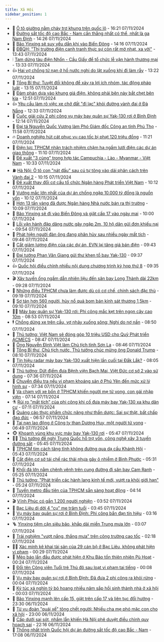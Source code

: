 ```yaml
---
title: Xã Hội
sidebar_position: 1
---
```


<!-- dantri-xa-hoi:START -->
- 🫣 [Ô tô giường nằm cháy trơ khung trên quốc lộ](https://dantri.com.vn/xa-hoi/o-to-giuong-nam-chay-tro-khung-tren-quoc-lo-20241107230214018.htm) - 16:21 07/11/2024
- 💼 [Đường sắt tốc độ cao Bắc - Nam cần thẳng nhất có thể, nhất là ga Nam Định](https://dantri.com.vn/xa-hoi/duong-sat-toc-do-cao-bac-nam-can-thang-nhat-co-the-nhat-la-ga-nam-dinh-20241107211620139.htm) - 14:26 07/11/2024
- 🎊 [Bão Yinxing sẽ suy yếu dần khi vào Biển Đông](https://dantri.com.vn/xa-hoi/bao-yinxing-se-suy-yeu-dan-khi-vao-bien-dong-20241107210527034.htm) - 14:16 07/11/2024
- 🙉 [ĐBQH: &quot;Thị trường điện cạnh tranh thực sự còn rất mờ nhạt, xa vời&quot;](https://dantri.com.vn/xa-hoi/dbqh-thi-truong-dien-canh-tranh-thuc-su-con-rat-mo-nhat-xa-voi-20241107203438610.htm) - 13:43 07/11/2024
- 🕯 [Tạm dừng tàu điện Nhổn - Cầu Giấy để tổ chức lễ vận hành thương mại](https://dantri.com.vn/xa-hoi/tam-dung-tau-dien-nhon-cau-giay-de-to-chuc-le-van-hanh-thuong-mai-20241107202917220.htm) - 13:33 07/11/2024
- 👍 [Hai vợ chồng tử nạn ở hồ nước nghi do lật xuồng khi đi làm rẫy](https://dantri.com.vn/xa-hoi/hai-vo-chong-tu-nan-o-ho-nuoc-nghi-do-lat-xuong-khi-di-lam-ray-20241107195908572.htm) - 13:22 07/11/2024
- 🤖 [Tổng Bí thư: Tuyệt đối không để xảy ra lợi ích nhóm, tác động pháp luật](https://dantri.com.vn/xa-hoi/tong-bi-thu-tuyet-doi-khong-de-xay-ra-loi-ich-nhom-tac-dong-phap-luat-20241107200808563.htm) - 13:15 07/11/2024
- 🙉 [Đàm phán dựa vào khung giá điện, không phải bên này bắt chẹt bên kia](https://dantri.com.vn/xa-hoi/dam-phan-dua-vao-khung-gia-dien-khong-phai-ben-nay-bat-chet-ben-kia-20241107193735134.htm) - 12:51 07/11/2024
- 👍 [Yêu cầu làm rõ việc xe chở đất &quot;đi lạc&quot; khỏi đường vành đai ở Đà Nẵng](https://dantri.com.vn/xa-hoi/yeu-cau-lam-ro-viec-xe-cho-dat-di-lac-khoi-duong-vanh-dai-o-da-nang-20241107191506365.htm) - 12:33 07/11/2024
- 🗽 [Cuộc giải cứu 2 phi công vụ máy bay quân sự Yak-130 rơi ở Bình Định](https://dantri.com.vn/xa-hoi/cuoc-giai-cuu-2-phi-cong-vu-may-bay-quan-su-yak-130-roi-o-binh-dinh-20241107175022619.htm) - 12:14 07/11/2024
- 🗽 [Đại tá Nguyễn Quốc Vương làm Phó Giám đốc Công an tỉnh Phú Thọ](https://dantri.com.vn/xa-hoi/dai-ta-nguyen-quoc-vuong-lam-pho-giam-doc-cong-an-tinh-phu-tho-20241107185331285.htm) - 11:58 07/11/2024
- 🔥 [Doanh nghiệp hút cát phục vụ cao tốc bị phạt 120 triệu đồng](https://dantri.com.vn/xa-hoi/doanh-nghiep-hut-cat-phuc-vu-cao-toc-bi-phat-120-trieu-dong-20241107173004464.htm) - 11:21 07/11/2024
- 🦒 [Điện lực TPHCM nhận trách nhiệm chậm hạ ngầm lưới điện các dự án giao thông](https://dantri.com.vn/xa-hoi/dien-luc-tphcm-nhan-trach-nhiem-cham-ha-ngam-luoi-dien-cac-du-an-giao-thong-20241107175927196.htm) - 11:10 07/11/2024
- 🧐 [Đề xuất &quot;3 cùng&quot; trong hợp tác Campuchia - Lào - Myanmar - Việt Nam](https://dantri.com.vn/xa-hoi/de-xuat-3-cung-trong-hop-tac-campuchia-lao-myanmar-viet-nam-20241107154736230.htm) - 10:33 07/11/2024
- ⛽️ [Hà Nội: Ô tô con &quot;nát đầu&quot; sau cú tự tông vào dải phân cách trên Vành đai 2](https://dantri.com.vn/xa-hoi/ha-noi-o-to-con-nat-dau-sau-cu-tu-tong-vao-dai-phan-cach-tren-vanh-dai-2-20241107171153748.htm) - 10:15 07/11/2024
- 🚀 [Đề xuất thay đổi cơ cấu tổ chức Ngân hàng Phát triển Việt Nam](https://dantri.com.vn/xa-hoi/de-xuat-thay-doi-co-cau-to-chuc-ngan-hang-phat-trien-viet-nam-20241107170126102.htm) - 10:12 07/11/2024
- 🦒 [Vướng mắc lớn nhất của dự án chống ngập 10.000 tỷ đồng là nguồn vốn](https://dantri.com.vn/xa-hoi/vuong-mac-lon-nhat-cua-du-an-chong-ngap-10000-ty-dong-la-nguon-von-20241107163123303.htm) - 10:12 07/11/2024
- 🦅 [Hơn 13 tấn vàng đã được Ngân hàng Nhà nước bán ra thị trường](https://dantri.com.vn/xa-hoi/hon-13-tan-vang-da-duoc-ngan-hang-nha-nuoc-ban-ra-thi-truong-20241107151751743.htm) - 10:09 07/11/2024
- 🚀 [Bão Yinxing sẽ đi vào Biển Đông và giật cấp 17 vào ngày mai](https://dantri.com.vn/xa-hoi/bao-yinxing-se-di-vao-bien-dong-va-giat-cap-17-vao-ngay-mai-20241107165049558.htm) - 10:00 07/11/2024
- 🦅 [Lỗi vận hành đập dâng nước gây ngập 2m, 10 hộ dân gửi đơn khiếu nại](https://dantri.com.vn/xa-hoi/loi-van-hanh-dap-dang-nuoc-gay-ngap-2m-10-ho-dan-gui-don-khieu-nai-20241107160608311.htm) - 09:54 07/11/2024
- 🤠 [Phát hiện người đàn ông đang phân hủy sau nhiều ngày mất tích](https://dantri.com.vn/xa-hoi/phat-hien-nguoi-dan-ong-dang-phan-huy-sau-nhieu-ngay-mat-tich-20241107154216293.htm) - 09:46 07/11/2024
- 💄 [Cắt giảm lượng điện của các dự án, EVN lại tăng giá bán điện](https://dantri.com.vn/xa-hoi/cat-giam-luong-dien-cua-cac-du-an-evn-lai-tang-gia-ban-dien-20241107160936101.htm) - 09:43 07/11/2024
- 🥷 [Đại tướng Phan Văn Giang gửi thư khen tổ bay Yak-130](https://dantri.com.vn/xa-hoi/dai-tuong-phan-van-giang-gui-thu-khen-to-bay-yak-130-20241107161929591.htm) - 09:37 07/11/2024
- 👍 [Quốc hội điều chỉnh nhiều nội dung chương trình kỳ họp thứ 8](https://dantri.com.vn/xa-hoi/quoc-hoi-dieu-chinh-nhieu-noi-dung-chuong-trinh-ky-hop-thu-8-20241107161339651.htm) - 09:35 07/11/2024
- 🎬 [Xây tuyến ống ngầm dẫn nhiên liệu đến sân bay Long Thành dài 22km](https://dantri.com.vn/xa-hoi/xay-tuyen-ong-ngam-dan-nhien-lieu-den-san-bay-long-thanh-dai-22km-20241107161959908.htm) - 09:28 07/11/2024
- 🦒 [Những điều TPHCM chưa làm được dù có cơ chế, chính sách đặc thù](https://dantri.com.vn/xa-hoi/nhung-dieu-tphcm-chua-lam-duoc-du-co-co-che-chinh-sach-dac-thu-20241107155911001.htm) - 09:19 07/11/2024
- 🌊 [Sơ tán hơn 560 người, hủy nổ quả bom bán kính sát thương 1,5km](https://dantri.com.vn/xa-hoi/so-tan-hon-560-nguoi-huy-no-qua-bom-ban-kinh-sat-thuong-15km-20241107153813238.htm) - 09:10 07/11/2024
- 🧑‍💻 [Máy bay quân sự Yak-130 rơi: Phi công mắc kẹt trên ngọn cây cao 10m](https://dantri.com.vn/xa-hoi/may-bay-quan-su-yak-130-roi-phi-cong-mac-ket-tren-ngon-cay-cao-10m-20241107152104327.htm) - 08:53 07/11/2024
- 🕴 [Chồng dừng xe trên cầu, vợ nhảy xuống sông: Nghi do nợ nần](https://dantri.com.vn/xa-hoi/chong-dung-xe-tren-cau-vo-nhay-xuong-song-nghi-do-no-nan-20241107151017331.htm) - 08:50 07/11/2024
- 🤔 [Thủ tướng: Việt Nam sẽ đóng góp 10 triệu USD cho Quỹ Phát triển ACMECS](https://dantri.com.vn/xa-hoi/thu-tuong-viet-nam-se-dong-gop-10-trieu-usd-cho-quy-phat-trien-acmecs-20241107124138154.htm) - 08:47 07/11/2024
- 💄 [Ông Nguyễn Đình Việt làm Chủ tịch tỉnh Sơn La](https://dantri.com.vn/xa-hoi/ong-nguyen-dinh-viet-lam-chu-tich-tinh-son-la-20241107153228977.htm) - 08:46 07/11/2024
- 🧠 [Tổng Bí thư, Chủ tịch nước, Thủ tướng chúc mừng ông Donald Trump](https://dantri.com.vn/xa-hoi/tong-bi-thu-chu-tich-nuoc-thu-tuong-chuc-mung-ong-donald-trump-20241107144541816.htm) - 08:10 07/11/2024
- 🦣 [Tín hiệu radar máy bay Yak-130 xuất hiện lần cuối tại Đắk Lắk?](https://dantri.com.vn/xa-hoi/tin-hieu-radar-may-bay-yak-130-xuat-hien-lan-cuoi-tai-dak-lak-20241107140942801.htm) - 08:05 07/11/2024
- 💫 [Thủ tướng: Dứt điểm đưa Bệnh viện Bạch Mai, Việt Đức cơ sở 2 vào sử dụng](https://dantri.com.vn/xa-hoi/thu-tuong-dut-diem-dua-benh-vien-bach-mai-viet-duc-co-so-2-vao-su-dung-20241107142634657.htm) - 07:36 07/11/2024
- 🚀 [Chuyển điều tra nếu vi phạm khoáng sản ở Phú Yên đến mức xử lý hình sự](https://dantri.com.vn/xa-hoi/chuyen-dieu-tra-neu-vi-pham-khoang-san-o-phu-yen-den-muc-xu-ly-hinh-su-20241107141934274.htm) - 07:34 07/11/2024
- 🤔 [Va chạm với xe bồn ở TPHCM khiến người mẹ tử vong, con gái nhập viện](https://dantri.com.vn/xa-hoi/va-cham-voi-xe-bon-o-tphcm-khien-nguoi-me-tu-vong-con-gai-nhap-vien-20241107140858596.htm) - 07:14 07/11/2024
- ⚗️ [Rủi ro &quot;mất tích&quot; của phi công khi cố đưa máy bay Yak-130 xa khu dân cư](https://dantri.com.vn/xa-hoi/rui-ro-mat-tich-cua-phi-cong-khi-co-dua-may-bay-yak-130-xa-khu-dan-cu-20241107113731208.htm) - 07:11 07/11/2024
- 🫶 [Quảng cáo thực phẩm chức năng như thần dược: Sai sự thật, bất chấp đạo đức](https://dantri.com.vn/xa-hoi/quang-cao-thuc-pham-chuc-nang-nhu-than-duoc-sai-su-that-bat-chap-dao-duc-20241107133100660.htm) - 06:57 07/11/2024
- 🌮 [Tai nạn lao động ở Công ty than Dương Huy, một người tử vong](https://dantri.com.vn/xa-hoi/tai-nan-lao-dong-o-cong-ty-than-duong-huy-mot-nguoi-tu-vong-20241107110255497.htm) - 06:49 07/11/2024
- 🐵 [Khoanh vùng khu vực máy bay Yak-130 rơi](https://dantri.com.vn/xa-hoi/khoanh-vung-khu-vuc-may-bay-yak-130-roi-20241107080735344.htm) - 05:47 07/11/2024
- 🧑‍🏫 [Thủ tướng đề nghị Trung Quốc hỗ trợ vốn, công nghệ xây 3 tuyến đường sắt](https://dantri.com.vn/xa-hoi/thu-tuong-de-nghi-trung-quoc-ho-tro-von-cong-nghe-xay-3-tuyen-duong-sat-20241107122422642.htm) - 05:45 07/11/2024
- 💫 [TPHCM tìm cách tăng tĩnh không đường qua dạ cầu Khánh Hội](https://dantri.com.vn/xa-hoi/tphcm-tim-cach-tang-tinh-khong-duong-qua-da-cau-khanh-hoi-20241106113037455.htm) - 05:43 07/11/2024
- 🦩 [Cắt điện cơ sở tái chế rác thải nhựa gây ô nhiễm ở Bình Phước](https://dantri.com.vn/xa-hoi/cat-dien-co-so-tai-che-rac-thai-nhua-gay-o-nhiem-o-binh-phuoc-20241107095811220.htm) - 05:31 07/11/2024
- 🦄 [Khối đá lớn nằm chênh vênh trên cung đường đi sân bay Cam Ranh](https://dantri.com.vn/xa-hoi/khoi-da-lon-nam-chenh-venh-tren-cung-duong-di-san-bay-cam-ranh-20241107110138299.htm) - 05:25 07/11/2024
- 💂 [Thủ tướng: &quot;Phát triển các hành lang kinh tế mới, vượt ra khỏi giới hạn&quot;](https://dantri.com.vn/xa-hoi/thu-tuong-phat-trien-cac-hanh-lang-kinh-te-moi-vuot-ra-khoi-gioi-han-20241107113821460.htm) - 05:24 07/11/2024
- 💄 [Tuyến metro đầu tiên của TPHCM sẵn sàng hoạt động](https://dantri.com.vn/xa-hoi/tuyen-metro-dau-tien-cua-tphcm-san-sang-hoat-dong-20241107105940904.htm) - 04:14 07/11/2024
- 🎬 [Vĩnh Phúc có gần 1.200 người nghiện](https://dantri.com.vn/xa-hoi/vinh-phuc-co-gan-1200-nguoi-nghien-20241107103040589.htm) - 03:52 07/11/2024
- 👀 [Bạc Liêu di dời 4 &quot;cụ&quot; me trăm tuổi](https://dantri.com.vn/xa-hoi/bac-lieu-di-doi-4-cu-me-tram-tuoi-20241107103641353.htm) - 03:45 07/11/2024
- 💃 [Vụ máy bay quân sự rơi ở Bình Định: Phi công bắn đạn tín hiệu](https://dantri.com.vn/xa-hoi/vu-may-bay-quan-su-roi-o-binh-dinh-phi-cong-ban-dan-tin-hieu-20241107080100728.htm) - 03:16 07/11/2024
- 🪜 [Yinxing tiệm cận siêu bão, khắp dải miền Trung mưa lớn](https://dantri.com.vn/xa-hoi/yinxing-tiem-can-sieu-bao-khap-dai-mien-trung-mua-lon-20241107094502160.htm) - 03:07 07/11/2024
- 📝 [Trải nghiệm &quot;vượt nắng, thắng mưa&quot; trên công trường cao tốc](https://dantri.com.vn/xa-hoi/trai-nghiem-vuot-nang-thang-mua-tren-cong-truong-cao-toc-20241019111058959.htm) - 02:18 07/11/2024
- 🧑‍💻 [Xác minh kê khai tài sản của 29 cán bộ ở Bạc Liêu, không phát hiện vi phạm](https://dantri.com.vn/xa-hoi/xac-minh-ke-khai-tai-san-cua-29-can-bo-o-bac-lieu-khong-phat-hien-vi-pham-20241106224951591.htm) - 00:29 07/11/2024
- 👺 [Mèo báo lần đầu được phát hiện ở Khu Bảo tồn thiên nhiên Pù Hoạt](https://dantri.com.vn/xa-hoi/meo-bao-lan-dau-duoc-phat-hien-o-khu-bao-ton-thien-nhien-pu-hoat-20241106185018425.htm) - 00:24 07/11/2024
- 🌮 [Đổi tên Công viên Tuổi trẻ Thủ đô sau loạt vi phạm tai tiếng](https://dantri.com.vn/xa-hoi/doi-ten-cong-vien-tuoi-tre-thu-do-sau-loat-vi-pham-tai-tieng-20241107065909340.htm) - 00:08 07/11/2024
- 🤭 [Vụ máy bay quân sự rơi ở Bình Định: Đã đưa 2 phi công ra khỏi rừng](https://dantri.com.vn/xa-hoi/vu-may-bay-quan-su-roi-o-binh-dinh-da-dua-2-phi-cong-ra-khoi-rung-20241107041700181.htm) - 00:04 07/11/2024
- 💪 [Ký túc xá nghìn tỷ bỏ hoang nhiều năm sắp hồi sinh thành nhà ở xã hội](https://dantri.com.vn/xa-hoi/ky-tuc-xa-nghin-ty-bo-hoang-nhieu-nam-sap-hoi-sinh-thanh-nha-o-xa-hoi-20241106221210376.htm) - 00:03 07/11/2024
- 🧰 [Bão Yinxing mạnh lên cấp 15, giật trên cấp 17 và liên tục đổi hướng](https://dantri.com.vn/xa-hoi/bao-yinxing-manh-len-cap-15-giat-tren-cap-17-va-lien-tuc-doi-huong-20241107062336238.htm) - 23:30 06/11/2024
- 🤡 [Từ vụ đoàn &quot;quái xế&quot; tông chết người: Nhiều cha mẹ phó mặc con cho xã hội](https://dantri.com.vn/xa-hoi/tu-vu-doan-quai-xe-tong-chet-nguoi-nhieu-cha-me-pho-mac-con-cho-xa-hoi-20241106150149355.htm) - 23:00 06/11/2024
- 🦆 [Cấp dưới sai sót, nhầm lẫn khiến Hà Nội phê duyệt điều chỉnh quy hoạch sai](https://dantri.com.vn/xa-hoi/cap-duoi-sai-sot-nham-lan-khien-ha-noi-phe-duyet-dieu-chinh-quy-hoach-sai-20241106234350380.htm) - 22:16 06/11/2024
- 🦍 [Thống nhất trình Quốc hội dự án đường sắt tốc độ cao Bắc - Nam](https://dantri.com.vn/xa-hoi/thong-nhat-trinh-quoc-hoi-du-an-duong-sat-toc-do-cao-bac-nam-20241106224640217.htm) - 17:08 06/11/2024<!-- dantri-xa-hoi:END -->
